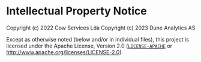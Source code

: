# Intellectual Property Notice
 
Copyright (c) 2022 Cow Services Lda
Copyright (c) 2023 Dune Analytics AS

Except as otherwise noted (below and/or in individual files), this project is licensed under
the Apache License, Version 2.0 ([`LICENSE-APACHE`](LICENSE-APACHE) or <http://www.apache.org/licenses/LICENSE-2.0>).
